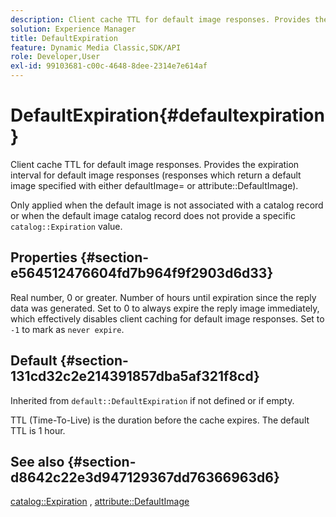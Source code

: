 ```yaml
---
description: Client cache TTL for default image responses. Provides the expiration interval for default image responses (responses which return a default image specified with either defaultImage= or attribute DefaultImage).
solution: Experience Manager
title: DefaultExpiration
feature: Dynamic Media Classic,SDK/API
role: Developer,User
exl-id: 99103681-c00c-4648-8dee-2314e7e614af
---
```

# DefaultExpiration{#defaultexpiration}

Client cache TTL for default image responses. Provides the expiration interval for default image responses (responses which return a default image specified with either defaultImage= or attribute::DefaultImage).

Only applied when the default image is not associated with a catalog record or when the default image catalog record does not provide a specific `catalog::Expiration` value.

## Properties {#section-e564512476604fd7b964f9f2903d6d33}

Real number, 0 or greater. Number of hours until expiration since the reply data was generated. Set to 0 to always expire the reply image immediately, which effectively disables client caching for default image responses. Set to `-1` to mark as `never expire`.

## Default {#section-131cd32c2e214391857dba5af321f8cd}

Inherited from `default::DefaultExpiration` if not defined or if empty.

TTL (Time-To-Live) is the duration before the cache expires. The default TTL is 1 hour.

## See also {#section-d8642c22e3d947129367dd76366963d6}

[catalog::Expiration](../../../../../is-api/image-catalog/image-serving-api-ref/c-image-catalog-reference/c-image-svg-data-reference/c-svg-data-reference/r-expiration-svg.md#reference-a7afd668ecbb4d2da65d86259aa6a28a) , [attribute::DefaultImage](../../../../../is-api/image-catalog/image-serving-api-ref/c-image-catalog-reference/c-attributes-reference/r-is-cat-defaultimage.md#reference-8e9900e129f54ed68462a3c2fc3bc433)
